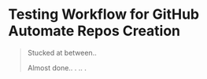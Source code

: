 # Testing Workflow for GitHub Automate Repos Creation
> Stucked at between..
> 
> Almost done..
.
..
.
